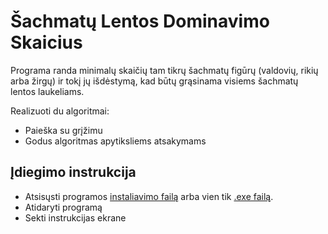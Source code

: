 # Šachmatų Lentos Dominavimo Skaicius


Programa randa minimalų skaičių tam tikrų šachmatų figūrų (valdovių, rikių arba žirgų) ir tokį jų išdėstymą, kad būtų grąsinama visiems šachmatų
lentos laukeliams.


Realizuoti du algoritmai:

- Paieška su grįžimu
- Godus algoritmas apytiksliems atsakymams

## Įdiegimo instrukcija

 - Atsisųsti programos [instaliavimo failą](https://github.com/dovmar/DominavimoSkaicius/releases/latest/download/dominavimo_skaicius.msi) arba vien tik [.exe failą](https://github.com/dovmar/DominavimoSkaicius/releases/latest/download/dominavimo_skaicius.exe).
 - Atidaryti programą
 - Sekti instrukcijas ekrane
